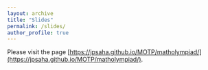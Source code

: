 ```yaml
---
layout: archive
title: "Slides"
permalink: /slides/
author_profile: true
---
```


Please visit the page 
[https://jpsaha.github.io/MOTP/matholympiad/](https://jpsaha.github.io/MOTP/matholympiad/).
